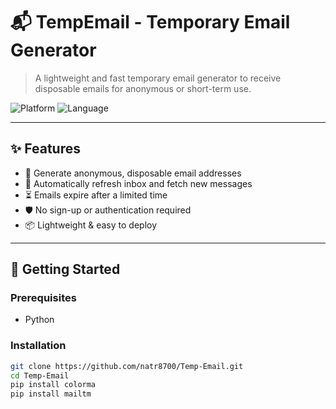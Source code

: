 # 📬 TempEmail - Temporary Email Generator

> A lightweight and fast temporary email generator to receive disposable emails for anonymous or short-term use.

![Platform](https://img.shields.io/badge/platform-web-lightgrey)
![Language](https://img.shields.io/badge/language-Python%20%7C%20Node.js%20%7C%20Other-blue)

---

## ✨ Features

- 📨 Generate anonymous, disposable email addresses
- 🔄 Automatically refresh inbox and fetch new messages
- ⏳ Emails expire after a limited time
- 🛡️ No sign-up or authentication required
- 📦 Lightweight & easy to deploy

---

## 🚀 Getting Started

### Prerequisites

- Python

### Installation

```bash
git clone https://github.com/natr8700/Temp-Email.git
cd Temp-Email
pip install colorma
pip install mailtm
